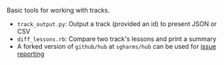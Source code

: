Basic tools for working with tracks.

* `track_output.py`: Output a track (provided an id) to present JSON or CSV
* `diff_lessons.rb`: Compare two track's lessons and print a summary
* A forked version of `github/hub` at `sgharms/hub` can be used for [issue reporting](./issue_reporting_with_hub_fork.md)
